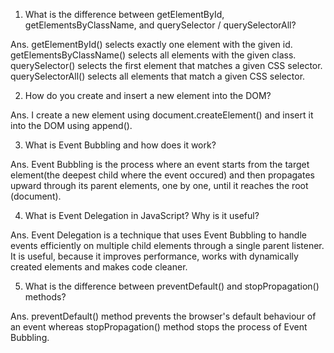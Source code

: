 1. What is the difference between getElementById, getElementsByClassName, and querySelector / querySelectorAll?

Ans. getElementById() selects exactly one element with the given id. getElementsByClassName() selects all elements with the given class. querySelector() selects the first element that matches a given CSS selector. querySelectorAll() selects all elements that match a given CSS selector.

2. How do you create and insert a new element into the DOM?

Ans. I create a new element using document.createElement() and insert it into the DOM using append().

3. What is Event Bubbling and how does it work?

Ans. Event Bubbling is the process where an event starts from the target element(the deepest child where the event occured) and then propagates upward through its parent elements, one by one, until it reaches the root (document).

4. What is Event Delegation in JavaScript? Why is it useful?

Ans. Event Delegation is a technique that uses Event Bubbling to handle events efficiently on multiple child elements through a single parent listener. It is useful, because it improves performance, works with dynamically created elements and makes code cleaner.

5. What is the difference between preventDefault() and stopPropagation() methods?

Ans. preventDefault() method prevents the browser's default behaviour of an event whereas stopPropagation() method stops the process of Event Bubbling.
